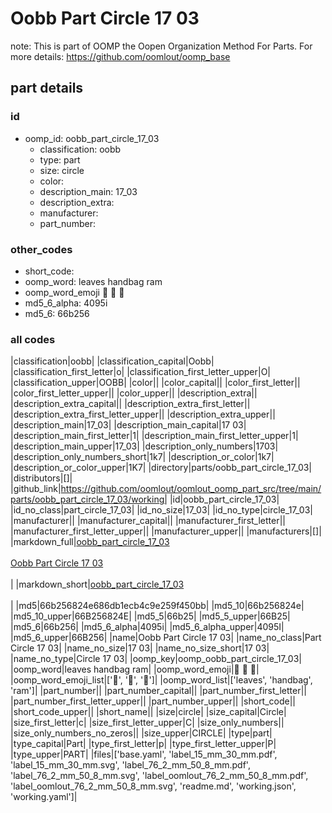 # Oobb Part Circle 17 03  

note: This is part of OOMP the Oopen Organization Method For Parts. For more details: https://github.com/oomlout/oomp_base

##  part details





### id
* oomp_id: oobb_part_circle_17_03
  * classification: oobb
  * type: part
  * size: circle
  * color: 
  * description_main: 17_03
  * description_extra: 
  * manufacturer: 
  * part_number: 

### other_codes
* short_code: 
* oomp_word: leaves handbag ram
* oomp_word_emoji :leaves: :handbag: :ram:
* md5_6_alpha: 4095i
* md5_6: 66b256

### all codes 
|classification|oobb|
|classification_capital|Oobb|
|classification_first_letter|o|
|classification_first_letter_upper|O|
|classification_upper|OOBB|
|color||
|color_capital||
|color_first_letter||
|color_first_letter_upper||
|color_upper||
|description_extra||
|description_extra_capital||
|description_extra_first_letter||
|description_extra_first_letter_upper||
|description_extra_upper||
|description_main|17_03|
|description_main_capital|17 03|
|description_main_first_letter|1|
|description_main_first_letter_upper|1|
|description_main_upper|17_03|
|description_only_numbers|1703|
|description_only_numbers_short|1k7|
|description_or_color|1k7|
|description_or_color_upper|1K7|
|directory|parts/oobb_part_circle_17_03|
|distributors|[]|
|github_link|https://github.com/oomlout/oomlout_oomp_part_src/tree/main/parts/oobb_part_circle_17_03/working|
|id|oobb_part_circle_17_03|
|id_no_class|part_circle_17_03|
|id_no_size|17_03|
|id_no_type|circle_17_03|
|manufacturer||
|manufacturer_capital||
|manufacturer_first_letter||
|manufacturer_first_letter_upper||
|manufacturer_upper||
|manufacturers|[]|
|markdown_full|[oobb_part_circle_17_03](https://github.com/oomlout/oomlout_oomp_part_src/tree/main/parts/oobb_part_circle_17_03/working)<br>[](https://github.com/oomlout/oomlout_oomp_part_src/tree/main/parts/oobb_part_circle_17_03/working)<br>[Oobb Part Circle 17 03](https://github.com/oomlout/oomlout_oomp_part_src/tree/main/parts/oobb_part_circle_17_03/working)<br><br>|
|markdown_short|[oobb_part_circle_17_03](https://github.com/oomlout/oomlout_oomp_part_src/tree/main/parts/oobb_part_circle_17_03/working)<br><br>|
|md5|66b256824e686db1ecb4c9e259f450bb|
|md5_10|66b256824e|
|md5_10_upper|66B256824E|
|md5_5|66b25|
|md5_5_upper|66B25|
|md5_6|66b256|
|md5_6_alpha|4095i|
|md5_6_alpha_upper|4095I|
|md5_6_upper|66B256|
|name|Oobb Part Circle 17 03|
|name_no_class|Part Circle 17 03|
|name_no_size|17 03|
|name_no_size_short|17 03|
|name_no_type|Circle 17 03|
|oomp_key|oomp_oobb_part_circle_17_03|
|oomp_word|leaves handbag ram|
|oomp_word_emoji|:leaves: :handbag: :ram:|
|oomp_word_emoji_list|[':leaves:', ':handbag:', ':ram:']|
|oomp_word_list|['leaves', 'handbag', 'ram']|
|part_number||
|part_number_capital||
|part_number_first_letter||
|part_number_first_letter_upper||
|part_number_upper||
|short_code||
|short_code_upper||
|short_name||
|size|circle|
|size_capital|Circle|
|size_first_letter|c|
|size_first_letter_upper|C|
|size_only_numbers||
|size_only_numbers_no_zeros||
|size_upper|CIRCLE|
|type|part|
|type_capital|Part|
|type_first_letter|p|
|type_first_letter_upper|P|
|type_upper|PART|
|files|['base.yaml', 'label_15_mm_30_mm.pdf', 'label_15_mm_30_mm.svg', 'label_76_2_mm_50_8_mm.pdf', 'label_76_2_mm_50_8_mm.svg', 'label_oomlout_76_2_mm_50_8_mm.pdf', 'label_oomlout_76_2_mm_50_8_mm.svg', 'readme.md', 'working.json', 'working.yaml']|

